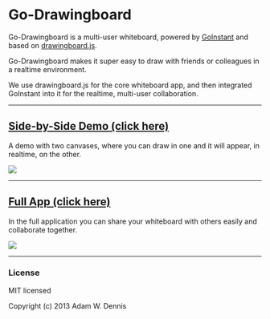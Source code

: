 # Go-Drawingboard

Go-Drawingboard is a multi-user whiteboard, powered by [GoInstant](http://www.goinstant.com/) and
based on [drawingboard.js](https://github.com/Leimi/drawingboard.js).

Go-Drawingboard makes it super easy to draw with friends or colleagues in a realtime environment.

We use drawingboard.js for the core whiteboard app, and then integrated GoInstant into it for the
realtime, multi-user collaboration.

---

## [**Side-by-Side Demo (click here)**](http://adamwdennis.github.io/Go-Drawingboard/demo.html)

A demo with two canvases, where you can draw in one and it will appear, in realtime, on the other.

![](http://dl.dropbox.com/u/89302369/Screenshots/rq674b_i2ygl.png)

---

## [**Full App (click here)**](http://adamwdennis.github.io/Go-Drawingboard/demo.html)

In the full application you can share your whiteboard with others easily and collaborate together.

![](http://dl.dropbox.com/u/89302369/Screenshots/7lps24opu188.png)

---

### License

MIT licensed

Copyright (c) 2013 Adam W. Dennis
